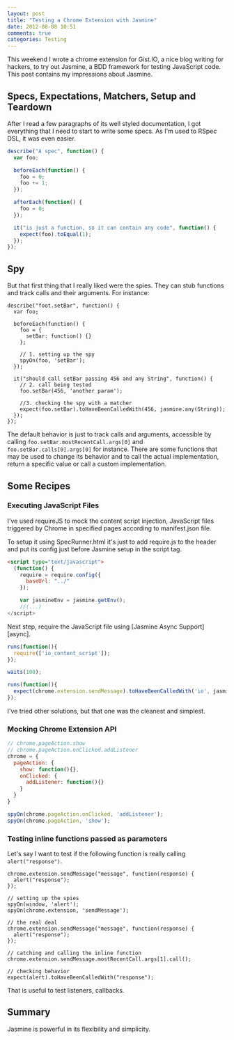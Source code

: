 ```yaml
---
layout: post
title: "Testing a Chrome Extension with Jasmine"
date: 2012-08-08 10:51
comments: true
categories: Testing
---
```


This weekend I wrote a chrome extension for Gist.IO, a nice blog writing for hackers, to try out Jasmine, a BDD framework for testing JavaScript code. This post contains my impressions about Jasmine.

## Specs, Expectations, Matchers, Setup and Teardown

After I read a few paragraphs of its well styled documentation, I got everything that I need to start to write some specs. As I'm used to RSpec DSL, it was even easier.

``` javascript Code example
describe("A spec", function() {
  var foo;

  beforeEach(function() {
    foo = 0;
    foo += 1;
  });

  afterEach(function() {
    foo = 0;
  });

  it("is just a function, so it can contain any code", function() {
    expect(foo).toEqual(1);
  });
});
```

## Spy

But that first thing that I really liked were the spies. They can stub functions and track calls and their arguments. For instance:

```
describe("foot.setBar", function() {
  var foo;

  beforeEach(function() {
    foo = {
      setBar: function() {}
    };

    // 1. setting up the spy
    spyOn(foo, 'setBar'); 
  });

  it("should call setBar passing 456 and any String", function() {
    // 2. call being tested
    foo.setBar(456, 'another param');

    //3. checking the spy with a matcher
    expect(foo.setBar).toHaveBeenCalledWith(456, jasmine.any(String)); 
  });
});
```

The default behavior is just to track calls and arguments, accessible by calling `foo.setBar.mostRecentCall.args[0]` and `foo.setBar.calls[0].args[0]` for instance. There are some functions that may be used to change its behavior and to call the actual implementation, return a specific value or call a custom implementation.

## Some Recipes

### Executing JavaScript Files

I've used requireJS to mock the content script injection, JavaScript files triggered by Chrome in specified pages according to manifest.json file.

To setup it using SpecRunner.html it's just to add require.js to the header and put its config just before Jasmine setup in the script tag.

``` html SpecRunner.html
<script type="text/javascript">
  (function() {
    require = require.config({
      baseUrl: "../"
    });

    var jasmineEnv = jasmine.getEnv();
    //(...)
</script>
```

Next step, require the JavaScript file using [Jasmine Async Support][async].

``` javascript
runs(function(){
  require(['io_content_script']);
});

waits(100);

runs(function(){
  expect(chrome.extension.sendMessage).toHaveBeenCalledWith('io', jasmine.any(Function));
});

```

I've tried other solutions, but that one was the cleanest and simplest.

### Mocking Chrome Extension API


``` javascript
// chrome.pageAction.show
// chrome.pageAction.onClicked.addListener
chrome = {
  pageAction: {
    show: function(){},
    onClicked: {
      addListener: function(){}
    }
  }
} 

spyOn(chrome.pageAction.onClicked, 'addListener');
spyOn(chrome.pageAction, 'show');
```

### Testing inline functions passed as parameters

Let's say I want to test if the following function is really calling `alert("response")`.

```
chrome.extension.sendMessage("message", function(response) {
  alert("response");  
});
```

```
// setting up the spies
spyOn(window, 'alert');
spyOn(chrome.extension, 'sendMessage');

// the real deal
chrome.extension.sendMessage("message", function(response) {
  alert("response");  
});

// catching and calling the inline function
chrome.extension.sendMessage.mostRecentCall.args[1].call();

// checking behavior 
expect(alert).toHaveBeenCalledWith("response");
```

That is useful to test listeners, callbacks.


## Summary

Jasmine is powerful in its flexibility and simplicity.






